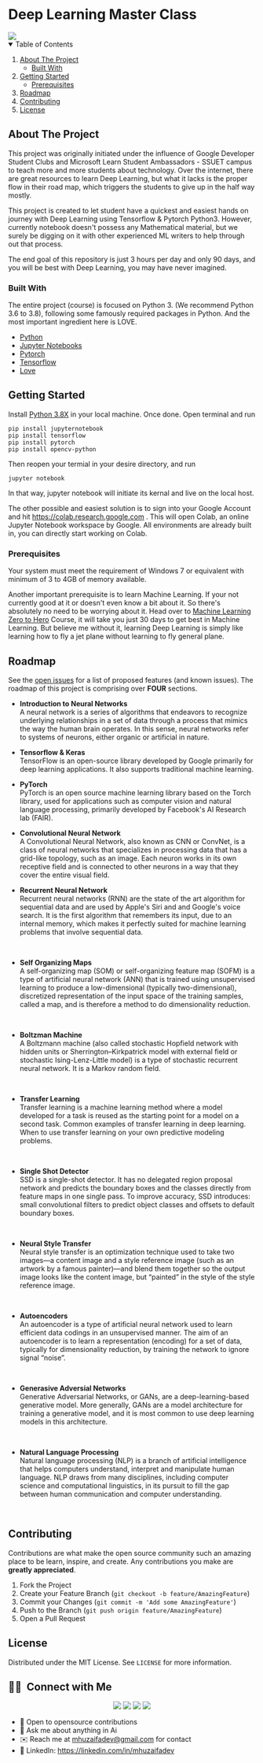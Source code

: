 # Deep Learning Master Class

<img src = "https://raw.githubusercontent.com/mhuzaifadev/deeplearningmasterclass/main/deeplearningmasterclass-01.png">

<!-- TABLE OF CONTENTS -->
<details open="open">
  <summary>Table of Contents</summary>
  <ol>
    <li>
      <a href="#about-the-project">About The Project</a>
      <ul>
        <li><a href="#built-with">Built With</a></li>
      </ul>
    </li>
    <li>
      <a href="#getting-started">Getting Started</a>
      <ul>
        <li><a href="#prerequisites">Prerequisites</a></li>
      </ul>
    </li>
    <li><a href="#roadmap">Roadmap</a></li>
    <li><a href="#contributing">Contributing</a></li>
    <li><a href="#license">License</a></li>
  </ol>
</details>


<!-- ABOUT THE PROJECT -->
## About The Project

This project was originally initiated under the influence of Google Developer Student Clubs and Microsoft Learn Student Ambassadors - SSUET campus to teach more and more students about technology. Over the internet, there are great resources to learn Deep Learning, but what it lacks is the proper flow in their road map, which triggers the students to give up in the half way mostly.

This project is created to let student have a quickest and easiest hands on journey with Deep Learning using Tensorflow & Pytorch Python3. However, currently notebook doesn't possess any Mathematical material, but we surely be digging on it with other experienced ML writers to help through out that process.

The end goal of this repository is just 3 hours per day and only 90 days, and you will be best with Deep Learning, you may have never imagined.


### Built With

The entire project (course) is focused on Python 3. (We recommend Python 3.6 to 3.8), following some famously required packages in Python. And the most important ingredient here is LOVE. 

* [Python](https://www.python.org/)
* [Jupyter Notebooks](https://jupyter.org/)
* [Pytorch](https://pytorch.org/)
* [Tensorflow](https://www.tensorflow.org/)
* [Love](https://vilee.fi/eng/wp-content/uploads/2020/11/whatislove-960x640-1.jpg)

<!-- GETTING STARTED -->
## Getting Started

Install [Python 3.8X](https://www.python.org/downloads/source/) in your local machine. Once done. Open terminal and run 
 
  ```cd
  pip install jupyternotebook
  pip install tensorflow
  pip install pytorch
  pip install opencv-python
  ```
Then reopen your termial in your desire directory, and run

  ```cd
  jupyter notebook
  ```
In that way, jupyter notebook will initiate its kernal and live on the local host.

The other possible and easiest solution is to sign into your Google Account and hit https://colab.research.google.com . This will open Colab, an online Jupyter Notebook workspace by Google. All environments are already built in, you can directly start working on Colab.


### Prerequisites

Your system must meet the requirement of Windows 7 or equivalent with minimum of 3 to 4GB of memory available.

Another important prerequisite is to learn Machine Learning. If your not currently good at it or doesn't even know a bit about it. So there's absolutely no need to be worrying about it. Head over to [Machine Learning Zero to Hero](https://www.github.com/mhuzaifadev/mlzero_to_hero)  Course, it will take you just 30 days to get best in Machine Learning. But believe me without it, learning Deep Learning is simply like learning how to fly a jet plane without learning to fly general plane.


<!-- ROADMAP -->
## Roadmap

See the [open issues](https://github.com/mhuzaifadev/deeplearningmasterclass/issues) for a list of proposed features (and known issues).
The roadmap of this project is comprising over <b>FOUR</b> sections.

* <b>Introduction to Neural Networks</b><br>
      A neural network is a series of algorithms that endeavors to recognize underlying relationships in a set of data through a process that mimics the way the human brain operates. In this sense, neural networks refer to systems of neurons, either organic or artificial in nature.<br>

* <b>Tensorflow & Keras</b><br>
      TensorFlow is an open-source library developed by Google primarily for deep learning applications. It also supports traditional machine learning.<br>
      
* <b>PyTorch</b> <br>
      PyTorch is an open source machine learning library based on the Torch library, used for applications such as computer vision and natural language processing, primarily developed by Facebook's AI Research lab (FAIR).<br>
      
* <b>Convolutional Neural Network</b> <br>
      A Convolutional Neural Network, also known as CNN or ConvNet, is a class of neural networks that specializes in processing data that has a grid-like topology, such as an image. Each neuron works in its own receptive field and is connected to other neurons in a way that they cover the entire visual field. <br>

* <b>Recurrent Neural Network</b><br>
      Recurrent neural networks (RNN) are the state of the art algorithm for sequential data and are used by Apple's Siri and and Google's voice search. It is the first algorithm that remembers its input, due to an internal memory, which makes it perfectly suited for machine learning problems that involve sequential data.
<br>

* <b>Self Organizing Maps</b><br>
      A self-organizing map (SOM) or self-organizing feature map (SOFM) is a type of artificial neural network (ANN) that is trained using unsupervised learning to produce a low-dimensional (typically two-dimensional), discretized representation of the input space of the training samples, called a map, and is therefore a method to do dimensionality reduction.
<br>

* <b>Boltzman Machine</b><br>
      A Boltzmann machine (also called stochastic Hopfield network with hidden units or Sherrington–Kirkpatrick model with external field or stochastic Ising-Lenz-Little model) is a type of stochastic recurrent neural network. It is a Markov random field.
<br>

* <b>Transfer Learning</b><br>
      Transfer learning is a machine learning method where a model developed for a task is reused as the starting point for a model on a second task.  Common examples of transfer learning in deep learning. When to use transfer learning on your own predictive modeling problems.
<br>

* <b>Single Shot Detector</b><br>
      SSD is a single-shot detector. It has no delegated region proposal network and predicts the boundary boxes and the classes directly from feature maps in one single pass. To improve accuracy, SSD introduces: small convolutional filters to predict object classes and offsets to default boundary boxes.
<br>

* <b>Neural Style Transfer</b><br>
      Neural style transfer is an optimization technique used to take two images—a content image and a style reference image (such as an artwork by a famous painter)—and blend them together so the output image looks like the content image, but “painted” in the style of the style reference image.
<br>

* <b>Autoencoders</b><br>
      An autoencoder is a type of artificial neural network used to learn efficient data codings in an unsupervised manner. The aim of an autoencoder is to learn a representation (encoding) for a set of data, typically for dimensionality reduction, by training the network to ignore signal “noise”.
<br>

* <b>Generasive Adversial Networks</b><br>
      Generative Adversarial Networks, or GANs, are a deep-learning-based generative model. More generally, GANs are a model architecture for training a generative model, and it is most common to use deep learning models in this architecture.
<br>

* <b>Natural Language Processing</b><br>
      Natural language processing (NLP) is a branch of artificial intelligence that helps computers understand, interpret and manipulate human language. NLP draws from many disciplines, including computer science and computational linguistics, in its pursuit to fill the gap between human communication and computer understanding.
<br>

<!-- CONTRIBUTING -->
## Contributing

Contributions are what make the open source community such an amazing place to be learn, inspire, and create. Any contributions you make are **greatly appreciated**.

1. Fork the Project
2. Create your Feature Branch (`git checkout -b feature/AmazingFeature`)
3. Commit your Changes (`git commit -m 'Add some AmazingFeature'`)
4. Push to the Branch (`git push origin feature/AmazingFeature`)
5. Open a Pull Request

<!-- LICENSE -->
## License

Distributed under the MIT License. See `LICENSE` for more information.


## 🤝🏻 &nbsp;Connect with Me

<p align="center">
<a href="https://www.mhuzaifa.com"><img src="https://img.shields.io/badge/-mhuzaifa.com-3423A6?style=flat&logo=Google-Chrome&logoColor=white"/></a>
<a href="https://linkedin.com/in/mhuzaifadev"><img src="https://img.shields.io/badge/-M%20Huzaifa-0077B5?style=flat&logo=Linkedin&logoColor=white"/></a>
<a href="mailto:mhuzaifadev@gmail.com"><img src="https://img.shields.io/badge/-mhuzaifadev@gmail.com-D14836?style=flat&logo=Gmail&logoColor=white"/></a>
<a href="https://facebook.com/mhuzaifadev"><img src="https://img.shields.io/badge/-@mhuzaifadev-1877F2?style=flat&logo=Facebook&logoColor=white"/></a>


- 👯 Open to opensource contributions
- 💬 Ask me about anything in Ai
- ✉️ Reach me at mhuzaifadev@gmail.com for contact
- 💼 LinkedIn: https://linkedin.com/in/mhuzaifadev
